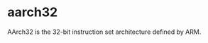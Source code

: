 <!-- doxygen: \page refArch_aarch32 Architecture: aarch32 -->

# aarch32

AArch32 is the 32-bit instruction set architecture defined by ARM.

<!-- doxygen:
## Boards

* \subpage refLicheePiNano
-->
